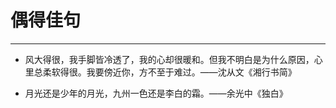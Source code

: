 # 偶得佳句
***
- 风大得很，我手脚皆冷透了，我的心却很暖和。但我不明白是为什么原因，心里总柔软得很。我要傍近你，方不至于难过。——沈从文《湘行书简》

- 月光还是少年的月光，九州一色还是李白的霜。——余光中《独白》